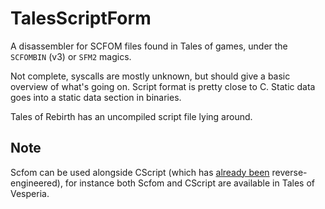 # TalesScriptForm

A disassembler for SCFOM files found in Tales of games, under the `SCFOMBIN` (v3) or `SFM2` magics.

Not complete, syscalls are mostly unknown, but should give a basic overview of what's going on. Script format is pretty close to C. Static data goes into a static data section in binaries.

Tales of Rebirth has an uncompiled script file lying around.

## Note

Scfom can be used alongside CScript (which has [already been](https://delroth.net/posts/reverse-engineering-script-interpreter/) reverse-engineered), for instance both Scfom and CScript are available in Tales of Vesperia.
